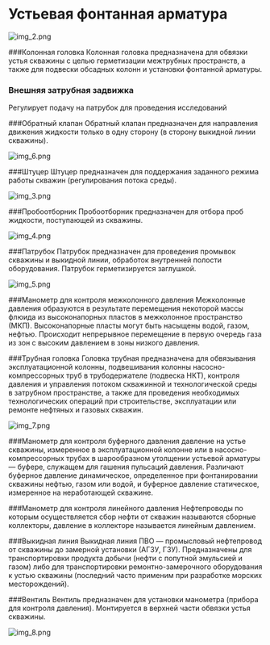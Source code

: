 # Устьевая фонтанная арматура

![img_2.png](img_2.png)

###Колонная головка
Колонная головка предназначена для обвязки устья скважины с целью герметизации межтрубных пространств, а также для подвески обсадных колонн и установки фонтанной арматуры.

### Внешняя затрубная задвижка
Регулирует подачу на патрубок для проведения исследований

###Обратный клапан
Обратный клапан
предназначен для
направления движения
жидкости только в одну
сторону (в сторону выкидной
линии скважины). 

![img_6.png](img_6.png)

###Штуцер
Штуцер предназначен для поддержания
заданного режима работы скважин
(регулирования потока среды).

![img_3.png](img_3.png)

###Пробоотборник
Пробоотборник предназначен для
отбора проб жидкости,
поступающей из скважины.

![img_4.png](img_4.png)

###Патрубок
Патрубок
предназначен для
проведения
промывок скважины
и выкидной линии,
обработок
внутренней полости
оборудования.
Патрубок
герметизируется
заглушкой.

![img_5.png](img_5.png) 

###Манометр для контроля межколонного давления
Межколонные давления образуются в результате перемещения некоторой массы флюида из высоконапорных пластов в межколонное пространство (МКП). Высоконапорные пласты могут быть насыщены водой, газом, нефтью. Происходит непрерывное перемещение в первую очередь газа из зон с высоким давлением в зоны низкого давления.

###Трубная головка
Головка трубная предназначена для обвязывания эксплуатационной колонны, подвешивания колонны насосно-компрессорных труб в трубодержателе (подвеска НКТ), контроля давления и управления потоком скважинной и технологической среды в затрубном пространстве, а также для проведения необходимых технологических операций при строительстве, эксплуатации или ремонте нефтяных и газовых скважин.

![img_7.png](img_7.png)

###Манометр для контроля буферного давления
 давление на устье скважины, измеренное в эксплуатационной колонне или в насосно-компрессорных трубах в шарообразном утолщении устьевой арматуры — буфере, служащем для гашения пульсаций давления. Различают буферное давление динамическое, определенное при фонтанировании скважины нефтью, газом или водой, и буферное давление статическое, измеренное на неработающей скважине.

###Манометр для контроля линейного давления
Нефтепроводы по которым осуществляется сбор нефти от скважин называются сборные коллекторы, давление в коллекторе называется линейным давлением.

###Выкидная линия
Выкидная линия ПВО — промысловый нефтепровод от скважины до замерной установки (АГЗУ, ГЗУ). Предназначены для транспортировки продукта добычи (нефти с попутной эмульсией и газом) либо для транспортировки ремонтно-замерочного оборудования к устью скважины (последний часто применим при разработке морских месторождений).

###Вентиль
Вентиль
предназначен
для установки
манометра
(прибора для
контроля
давления).
Монтируется в
верхней части
обвязки устья
скважины.

![img_8.png](img_8.png)
